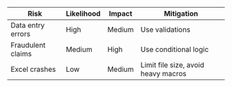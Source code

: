 
| Risk | Likelihood | Impact | Mitigation |
|------|------------|--------|------------|
| Data entry errors | High | Medium | Use validations |
| Fraudulent claims | Medium | High | Use conditional logic |
| Excel crashes | Low | Medium | Limit file size, avoid heavy macros |
